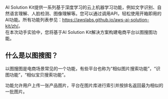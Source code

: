 AI Solution Kit提供一系列基于深度学习的云上机器学习功能，例如文字识别、自然语言理解、人脸检测、图像理解等。您可以通过调用API，轻松使用开箱即用的AI功能。所有功能列表参见：<https://awslabs.github.io/aws-ai-solution-kit/zh/>。  
在本次动手实验中，您将基于AI Solution Kit解决方案构建电商平台以图搜图功能。

## 什么是以图搜图？  
以图搜图是电商场景常见的一个功能，有些平台也称为“相似图片搜索功能”，“识图功能”，“相似宝贝搜索功能”。

功能允许用户上传一张产品图片，平台在图片库进行索引并按排名返回最为相似的一批图片。
